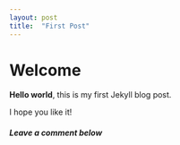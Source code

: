 ```yaml
---
layout: post
title:  "First Post"
---
```


# Welcome

**Hello world**, this is my first Jekyll blog post.

I hope you like it!

##### Leave a comment below
<div id="commento"></div>
<script src="https://cdn.commento.io/js/commento.js"></script>
